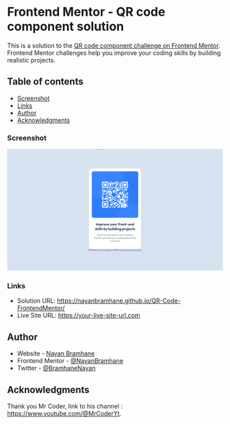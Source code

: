 # Frontend Mentor - QR code component solution

This is a solution to the [QR code component challenge on Frontend Mentor](https://www.frontendmentor.io/challenges/qr-code-component-iux_sIO_H). Frontend Mentor challenges help you improve your coding skills by building realistic projects. 

## Table of contents

  - [Screenshot](#screenshot)
  - [Links](#links)
- [Author](#author)
- [Acknowledgments](#acknowledgments)

### Screenshot

![](./qr-code.png)

### Links

- Solution URL: https://nayanbramhane.github.io/QR-Code-FrontendMentor/
- Live Site URL: https://your-live-site-url.com

## Author

- Website - [Nayan Bramhane](https://nayan-b-portfolio.netlify.app)
- Frontend Mentor - [@NayanBramhane](https://www.frontendmentor.io/profile/NayanBramhane)
- Twitter - [@BramhaneNayan](https://twitter.com/BramhaneNayan)

## Acknowledgments

Thank you Mr Coder, link to his channel : https://www.youtube.com/@MrCoderYt.
